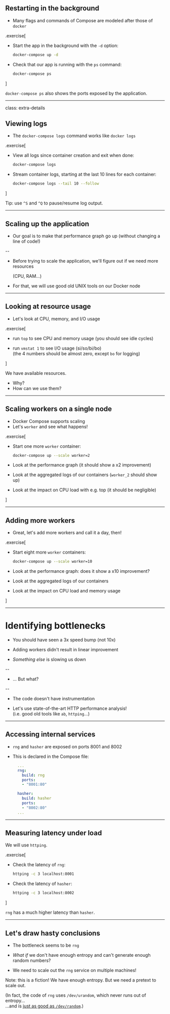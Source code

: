 ## Restarting in the background

- Many flags and commands of Compose are modeled after those of `docker`

.exercise[

- Start the app in the background with the `-d` option:
  ```bash
  docker-compose up -d
  ```

- Check that our app is running with the `ps` command:
  ```bash
  docker-compose ps
  ```

]

`docker-compose ps` also shows the ports exposed by the application.

---

class: extra-details

## Viewing logs

- The `docker-compose logs` command works like `docker logs`

.exercise[

- View all logs since container creation and exit when done:
  ```bash
  docker-compose logs
  ```

- Stream container logs, starting at the last 10 lines for each container:
  ```bash
  docker-compose logs --tail 10 --follow
  ```

<!--
```wait units of work done```
```keys ^C```
-->

]

Tip: use `^S` and `^Q` to pause/resume log output.

---

## Scaling up the application

- Our goal is to make that performance graph go up (without changing a line of code!)

--

- Before trying to scale the application, we'll figure out if we need more resources

  (CPU, RAM...)

- For that, we will use good old UNIX tools on our Docker node

---

## Looking at resource usage

- Let's look at CPU, memory, and I/O usage

.exercise[

- run `top` to see CPU and memory usage (you should see idle cycles)

<!--
```bash top```

```wait Tasks```
```keys ^C```
-->

- run `vmstat 1` to see I/O usage (si/so/bi/bo)
  <br/>(the 4 numbers should be almost zero, except `bo` for logging)

<!--
```bash vmstat 1```

```wait memory```
```keys ^C```
-->

]

We have available resources.

- Why?
- How can we use them?

---

## Scaling workers on a single node

- Docker Compose supports scaling
- Let's 
`worker` and see what happens!

.exercise[

- Start one more `worker` container:
  ```bash
  docker-compose up --scale worker=2
  ```

- Look at the performance graph (it should show a x2 improvement)

- Look at the aggregated logs of our containers (`worker_2` should show up)

- Look at the impact on CPU load with e.g. top (it should be negligible)

]

---

## Adding more workers

- Great, let's add more workers and call it a day, then!

.exercise[

- Start eight more `worker` containers:
  ```bash
  docker-compose up --scale worker=10
  ```

- Look at the performance graph: does it show a x10 improvement?

- Look at the aggregated logs of our containers

- Look at the impact on CPU load and memory usage

]

---

# Identifying bottlenecks

- You should have seen a 3x speed bump (not 10x)

- Adding workers didn't result in linear improvement

- *Something else* is slowing us down

--

- ... But what?

--

- The code doesn't have instrumentation

- Let's use state-of-the-art HTTP performance analysis!
  <br/>(i.e. good old tools like `ab`, `httping`...)

---

## Accessing internal services

- `rng` and `hasher` are exposed on ports 8001 and 8002

- This is declared in the Compose file:

  ```yaml
    ...
    rng:
      build: rng
      ports:
      - "8001:80"

    hasher:
      build: hasher
      ports:
      - "8002:80"
    ...
  ```

---

## Measuring latency under load

We will use `httping`.

.exercise[

- Check the latency of `rng`:
  ```bash
  httping -c 3 localhost:8001
  ```

- Check the latency of `hasher`:
  ```bash
  httping -c 3 localhost:8002
  ```

]

`rng` has a much higher latency than `hasher`.

---

## Let's draw hasty conclusions

- The bottleneck seems to be `rng`

- *What if* we don't have enough entropy and can't generate enough random numbers?

- We need to scale out the `rng` service on multiple machines!

Note: this is a fiction! We have enough entropy. But we need a pretext to scale out.

(In fact, the code of `rng` uses `/dev/urandom`, which never runs out of entropy...
<br/>
...and is [just as good as `/dev/random`](http://www.slideshare.net/PacSecJP/filippo-plain-simple-reality-of-entropy).)
